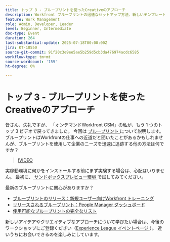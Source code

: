 ```yaml
---
title: トップ 3 - ブループリントを使ったCreativeのアプローチ
description: Workfront ブループリントの迅速なセットアップ方法、新しいテンプレート、ダッシュボード、サンドボックステストのヒントを確認します。
feature: Work Management
role: Admin, Developer, Leader
level: Beginner, Intermediate
doc-type: Event
duration: 264
last-substantial-update: 2025-07-18T00:00:00Z
jira: KT-18550
source-git-commit: 91f20c3e9ee5ae5b259d5cb3da476974acdc6585
workflow-type: tm+mt
source-wordcount: '159'
ht-degree: 0%

---
```



# トップ 3 - ブループリントを使ったCreativeのアプローチ

皆さん、失礼ですが、 「オンデマンドWorkfront CSM」の私が、もう 1 つのトップ 3 ビデオで戻ってきました。  今回は [ ブループリント ](https://experienceleague.adobe.com/en/docs/workfront/using/administration-and-setup/blueprints/blueprints-overview) について説明します。 ブループリントはWorkfrontの仕事への近道だと聞いたことがあるかもしれませんが、ブループリントを使用して企業のニーズを迅速に追跡する他の方法は何ですか？

>[!VIDEO](https://video.tv.adobe.com/v/3465271/?learn=on&enablevpops)

実稼動環境に何かをインストールする前にまず実験する場合は、心配はいりません。  最初に、[ サンドボックスプレビュー環境 ](https://experienceleague.adobe.com/en/docs/workfront/using/administration-and-setup/set-up-wf/testing-environments/wf-preview-sandbox-environment) で試してみてください。

最新のブループリントに関心がありますか？

* [ ブループリントのリリース：新規ユーザー向けWorkfront トレーニング ](https://experienceleaguecommunities.adobe.com/t5/workfront-blogs/blueprint-released-workfront-training-for-new-users/ba-p/739734)
* [ リリースされるブループリント：People Manager ダッシュボード ](https://experienceleaguecommunities.adobe.com/t5/workfront-discussions/blueprint-released-people-manager-dashboard/m-p/687545#M3247)
* [ 使用可能なブループリントの完全なリスト ](https://experienceleague.adobe.com/en/docs/workfront/using/administration-and-setup/blueprints/list-of-available-blueprints)

新しいアイデアやクリエイティブなアプローチについて学びたい場合は、今後のワークショップにご登録ください（[Experience League イベントページ ](https://experienceleague.adobe.com/en/events?filters=Workfront)）。 近いうちにお会いできるのを楽しみにしています。
